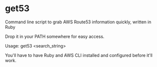 # get53
Command line script to grab AWS Route53 information quickly, written in Ruby

Drop it in your PATH somewhere for easy access.

Usage: get53 <search_string>


You'll have to have Ruby and AWS CLI installed and configured before it'll work.

